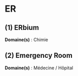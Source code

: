 # ER

## (1) ERbium

**Domaine(s)** : Chimie

## (2) Emergency Room

**Domaine(s)** : Médecine / Hôpital
